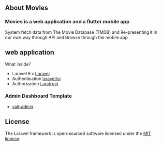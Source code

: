 ## About Movies

### Movies is a web application and a flutter mobile app
System fetch data from The Movie Database (TMDB) and Re-presenting it in our own way through API and Browse through the mobile app

## web application

What inside?

- Laravel 9.x [Laravel](https://laravel.com)
- Authentication [laravel/ui](https://github.com/laravel/ui/tree/3.x)
- Authorization [Laratrust](https://laratrust.santigarcor.me)

### Admin Dashboard Template
- [vali-admin](https://github.com/pratikborsadiya/vali-admin)

## License

The Laravel framework is open-sourced software licensed under the [MIT license](https://opensource.org/licenses/MIT).
